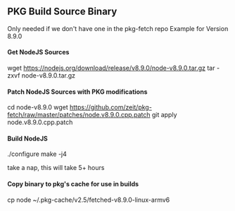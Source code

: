 ## PKG Build Source Binary

Only needed if we don't have one in the pkg-fetch repo
Example for Version 8.9.0

#### Get NodeJS Sources

wget https://nodejs.org/download/release/v8.9.0/node-v8.9.0.tar.gz
tar -zxvf node-v8.9.0.tar.gz

#### Patch NodeJS Sources with PKG modifications

cd node-v8.9.0
wget https://github.com/zeit/pkg-fetch/raw/master/patches/node.v8.9.0.cpp.patch
git apply node.v8.9.0.cpp.patch

#### Build NodeJS

./configure
make -j4

take a nap, this will take 5+ hours

#### Copy binary to pkg's cache for use in builds
cp node ~/.pkg-cache/v2.5/fetched-v8.9.0-linux-armv6
